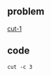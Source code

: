 ## problem
[cut-1](https://www.hackerrank.com/challenges/text-processing-cut-1/problem)

## code
```shell
cut -c 3
```